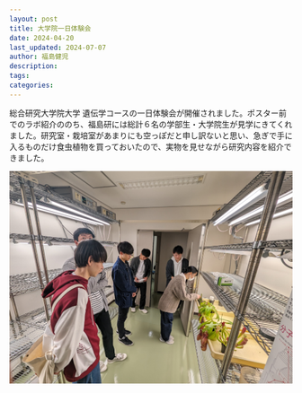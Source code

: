 ```yaml
---
layout: post
title: 大学院一日体験会
date: 2024-04-20
last_updated: 2024-07-07
author: 福島健児
description:
tags:
categories:
---
```


総合研究大学院大学 遺伝学コースの一日体験会が開催されました。ポスター前でのラボ紹介ののち、福島研には総計６名の学部生・大学院生が見学にきてくれました。研究室・栽培室があまりにも空っぽだと申し訳ないと思い、急ぎで手に入るものだけ食虫植物を買っておいたので、実物を見せながら研究内容を紹介できました。

<div align="center">
    <img src="/assets/img/posts/20240420_062050561.jpg" alt="" width="900"/>
</div>
<div style="margin-top: 30px;"></div>
